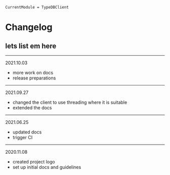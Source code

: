 ```@meta
CurrentModule = TypeDBClient
```

# Changelog

## lets list em here
***
2021.10.03

- more work on docs
- release preparations

***
2021.09.27

- changed the client to use threading where it is suitable
- extended the docs

***
2021.06.25

- updated docs
- trigger CI

***
2020.11.08

- created project logo
- set up initial docs and guidelines
